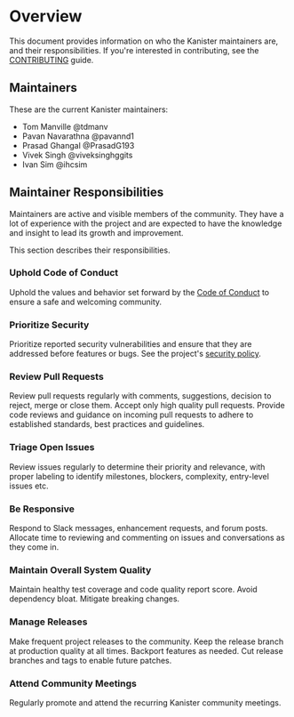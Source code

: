 # Overview

This document provides information on who the Kanister maintainers are, and
their responsibilities. If you're interested in contributing, see the
[CONTRIBUTING](CONTRIBUTING.md) guide.

## Maintainers

These are the current Kanister maintainers:

* Tom Manville @tdmanv
* Pavan Navarathna @pavannd1
* Prasad Ghangal @PrasadG193
* Vivek Singh @viveksinghggits
* Ivan Sim @ihcsim

## Maintainer Responsibilities

Maintainers are active and visible members of the community. They have a lot of
experience with the project and are expected to have the knowledge and
insight to lead its growth and improvement.

This section describes their responsibilities.

### Uphold Code of Conduct

Uphold the values and behavior set forward by the
[Code of Conduct](CODE_OF_CONDUCT.md) to ensure a safe and welcoming community.

### Prioritize Security

Prioritize reported security vulnerabilities and ensure that they are addressed
before features or bugs. See the project's [security policy](SECURITY.md).

### Review Pull Requests

Review pull requests regularly with comments, suggestions, decision to reject,
merge or close them. Accept only high quality pull requests. Provide code
reviews and guidance on incoming pull requests to adhere to established
standards, best practices and guidelines.

### Triage Open Issues

Review issues regularly to determine their priority and relevance, with proper
labeling to identify milestones, blockers, complexity, entry-level issues etc.

### Be Responsive

Respond to Slack messages, enhancement requests, and forum posts. Allocate time
to reviewing and commenting on issues and conversations as they come in.

### Maintain Overall System Quality

Maintain healthy test coverage and code quality report score. Avoid dependency
bloat. Mitigate breaking changes.

### Manage Releases

Make frequent project releases to the community. Keep the release branch at
production quality at all times. Backport features as needed. Cut release
branches and tags to enable future patches.

### Attend Community Meetings

Regularly promote and attend the recurring Kanister community meetings.

